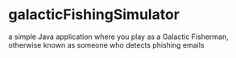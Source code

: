 # galacticFishingSimulator
a simple Java application where you play as a Galactic Fisherman, otherwise known as someone who detects phishing emails
